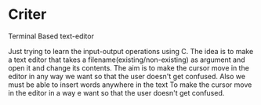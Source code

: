 # Criter
Terminal Based text-editor

Just trying to learn the input-output operations using C. 
The idea is to make a text editor that takes a filename(existing/non-existing) as argument and open it and change its contents.
The aim is to make the cursor move in the editor in any way we want so that the user doesn't get confused. Also we must be able to insert words anywhere in the text
To make the cursor move in the editor in a way e want so that the user doesn't get confused.